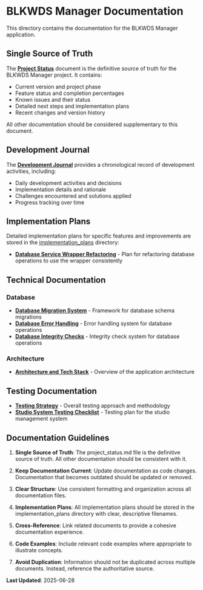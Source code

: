 # BLKWDS Manager Documentation

This directory contains the documentation for the BLKWDS Manager application.

## Single Source of Truth

The **[Project Status](project_status.md)** document is the definitive source of truth for the BLKWDS Manager project. It contains:

- Current version and project phase
- Feature status and completion percentages
- Known issues and their status
- Detailed next steps and implementation plans
- Recent changes and version history

All other documentation should be considered supplementary to this document.

## Development Journal

The **[Development Journal](development_journal.md)** provides a chronological record of development activities, including:

- Daily development activities and decisions
- Implementation details and rationale
- Challenges encountered and solutions applied
- Progress tracking over time

## Implementation Plans

Detailed implementation plans for specific features and improvements are stored in the [implementation_plans](implementation_plans/) directory:

- **[Database Service Wrapper Refactoring](implementation_plans/database_service_wrapper_refactoring.md)** - Plan for refactoring database operations to use the wrapper consistently

## Technical Documentation

### Database

- **[Database Migration System](database_migration_system.md)** - Framework for database schema migrations
- **[Database Error Handling](database_error_handling.md)** - Error handling system for database operations
- **[Database Integrity Checks](database_integrity_checks.md)** - Integrity check system for database operations

### Architecture

- **[Architecture and Tech Stack](architecture/architecture_and_tech_stack.md)** - Overview of the application architecture

## Testing Documentation

- **[Testing Strategy](testing_strategy.md)** - Overall testing approach and methodology
- **[Studio System Testing Checklist](testing/studio_system_checklist.md)** - Testing plan for the studio management system

## Documentation Guidelines

1. **Single Source of Truth**: The project_status.md file is the definitive source of truth. All other documentation should be consistent with it.

2. **Keep Documentation Current**: Update documentation as code changes. Documentation that becomes outdated should be updated or removed.

3. **Clear Structure**: Use consistent formatting and organization across all documentation files.

4. **Implementation Plans**: All implementation plans should be stored in the implementation_plans directory with clear, descriptive filenames.

5. **Cross-Reference**: Link related documents to provide a cohesive documentation experience.

6. **Code Examples**: Include relevant code examples where appropriate to illustrate concepts.

7. **Avoid Duplication**: Information should not be duplicated across multiple documents. Instead, reference the authoritative source.

**Last Updated**: 2025-06-28
